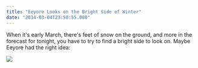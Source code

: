 ```yaml
---
title: "Eeyore Looks on the Bright Side of Winter"
date: "2014-03-04T23:50:55.000"
---
```


When it's early March, there's feet of snow on the ground, and more in the forecast for tonight, you have to try to find a bright side to look on. Maybe Eeyore had the right idea:

![](http://i.imgur.com/Dcy94rx.jpg)
